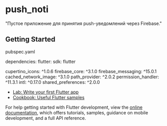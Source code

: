 # push_noti

"Пустое приложение для принятия push-уведомлений через Firebase."

## Getting Started

pubspec.yaml

dependencies:
  flutter:
    sdk: flutter

  cupertino_icons: ^1.0.6
  firebase_core: ^3.1.0
  firebase_messaging: ^15.0.1
  cached_network_image: ^3.1.0
  path_provider: ^2.0.2
  permission_handler: ^11.3.1
  intl: ^0.17.0
  shared_preferences: ^2.0.0

- [Lab: Write your first Flutter app](https://docs.flutter.dev/get-started/codelab)
- [Cookbook: Useful Flutter samples](https://docs.flutter.dev/cookbook)

For help getting started with Flutter development, view the
[online documentation](https://docs.flutter.dev/), which offers tutorials,
samples, guidance on mobile development, and a full API reference.
